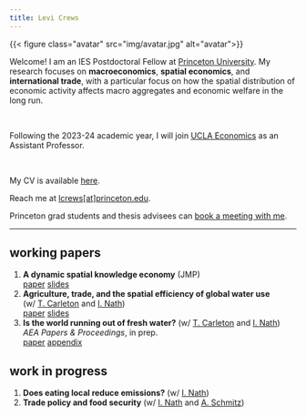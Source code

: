 ```yaml
---
title: Levi Crews
---
```


{{< figure class="avatar" src="img/avatar.jpg" alt="avatar">}}

Welcome! I am an IES Postdoctoral Fellow at
[Princeton University](https://ies.princeton.edu/).
My research focuses on **macroeconomics**, **spatial economics**,
and **international trade**,
with a particular focus on how the spatial distribution of economic activity
affects macro aggregates and economic welfare in the long run.

<br>

Following the 2023-24 academic year,
I will join [UCLA Economics](https://economics.ucla.edu/)
as an Assistant Professor.

<br>

My CV is available [here](https://www.levicrews.com/files/crews-cv.pdf).

Reach me at [lcrews[at]princeton.edu](mailto:lcrews@princeton.edu).

Princeton grad students and thesis advisees can [book a meeting with me](https://calendar.app.google/ouW4CBc6e7ohtGgz6).

---

## working papers

1. **A dynamic spatial knowledge economy** (JMP) <br>
<a href="/files/p-dske_paper.pdf" class="button">paper</a>
<a href="/files/p-dske_slides.pdf" class="button">slides</a>
1. **Agriculture, trade, and the spatial efficiency of global water use** (w/&nbsp;[T.&nbsp;Carleton](https://www.tammacarleton.com/) and [I.&nbsp;Nath](https://www.ishannath.com/)) <br>
<a href="/files/p-wateruse_paper.pdf" class="button">paper</a>
<a href="/files/p-wateruse_slides.pdf" class="button">slides</a>
1. **Is the world running out of fresh water?** (w/&nbsp;[T.&nbsp;Carleton](https://www.tammacarleton.com/) and [I.&nbsp;Nath](https://www.ishannath.com/)) *AEA&nbsp;Papers & Proceedings*, in&nbsp;prep. <br>
<a href="/files/p-wateruse_pp-paper.pdf" class="button">paper</a>
<a href="/files/p-wateruse_pp-appendix.pdf" class="button">appendix</a>

## work in progress

1. **Does eating local reduce emissions?** (w/ [I.&nbsp;Nath](https://www.ishannath.com/))
2. **Trade policy and food security** (w/ [I.&nbsp;Nath](https://www.ishannath.com/) and [A.&nbsp;Schmitz](https://www.econ.berkeley.edu/grad/profiles/15946))
